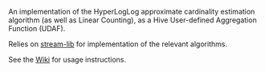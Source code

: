 An implementation of the HyperLogLog approximate cardinality estimation algorithm (as well as Linear Counting), as a Hive User-defined Aggregation Function (UDAF).

Relies on [stream-lib](https://github.com/clearspring/stream-lib) for implementation of the relevant algorithms.

See the [Wiki](https://github.com/junkumar/hive-udf/wiki) for usage instructions.